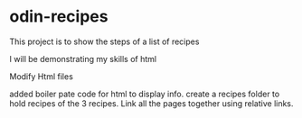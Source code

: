 # odin-recipes
This project is to show the steps of a list of recipes 

I will be demonstrating my skills of html

Modify Html files

added boiler pate code for html to display info. create a recipes folder to hold recipes of the 3 recipes. Link all the pages together using relative links. 